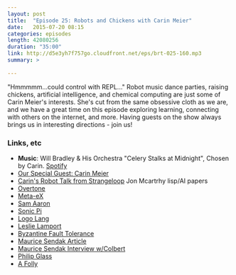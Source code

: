 ```yaml
---
layout: post
title:  "Episode 25: Robots and Chickens with Carin Meier"
date:   2015-07-20 08:15
categories: episodes
length: 42080256
duration: "35:00"
link: http://d5e3yh7f757go.cloudfront.net/eps/brt-025-160.mp3
summary: >
  
---
```

"Hmmmmm...could control with REPL..." Robot music dance parties, raising chickens, artificial intelligence, and chemical computing are just some of Carin Meier's interests. She's cut from the same obsessive cloth as we are, and we have a great time on this episode exploring learning, connecting with others on the internet, and more. Having guests on the show always brings us in interesting directions - join us!
<!-- more -->

### Links, etc

* <strong>Music</strong>: Will Bradley & His Orchestra "Celery Stalks at Midnight", Chosen by Carin. [Spotify](https://open.spotify.com/track/02QookDbhcVBcGu2uOt7K8)
* [Our Special Guest: Carin Meier](http://gigasquidsoftware.com/)
* [Carin's Robot Talk from Strangeloop](https://www.youtube.com/watch?v=3_zW63dcZB0)
Jon Mcartrhy lisp/AI papers
* [Overtone](http://overtone.github.io/)
* [Meta-eX](http://meta-ex.com/)
* [Sam Aaron](https://twitter.com/samaaron)
* [Sonic Pi](http://sonic-pi.net/)
* [Logo Lang](https://turtleacademy.com/)
* [Leslie Lamport](http://www.lamport.org/)
* [Byzantine Fault Tolerance](https://en.wikipedia.org/wiki/Byzantine_fault_tolerance)
* [Maurice Sendak Article](http://gigasquidsoftware.com/blog/2015/05/30/wilds-horses-things-and-creativity/)
* [Maurice Sendak Interview w/Colbert](http://thecolbertreport.cc.com/videos/gzi3ec/grim-colberty-tales-with-maurice-sendak-pt--1)
* [Philip Glass](https://en.wikipedia.org/wiki/Philip_Glass)
* [A Folly](https://en.wikipedia.org/wiki/Folly)
